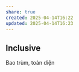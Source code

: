 ```yaml
---
share: true
created: 2025-04-14T16:22
updated: 2025-04-14T16:23
---
```

## Inclusive 
Bao trùm, toàn diện